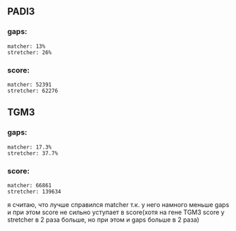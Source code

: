 ## PADI3
### gaps:
	matcher: 13%
	stretcher: 26%

### score:
	matcher: 52391
	stretcher: 62276

## TGM3
### gaps:
	matcher: 17.3%
	stretcher: 37.7%

### score:
	matcher: 66861
	stretcher: 139634

я считаю, что лучше справился matcher т.к. у него намного меньше gaps и при этом score не сильно уступает в score(хотя на гене TGM3 score у stretcher в 2 раза больше, но при этом и gaps больше в 2 раза)
